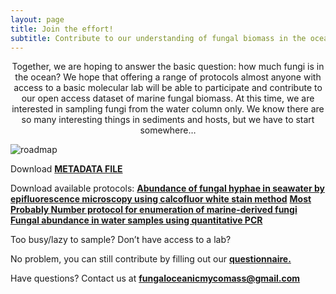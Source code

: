 ```yaml
---
layout: page
title: Join the effort!
subtitle: Contribute to our understanding of fungal biomass in the ocean
---
```



<p align="center">
Together, we are hoping to answer the basic question: how much fungi is in the ocean? We hope that offering a range of protocols almost anyone with access to a basic molecular lab will be able to participate and contribute to our open access dataset of marine fungal biomass. At this time, we are interested in sampling fungi from the water column only.  We know there are so many interesting things in sediments and hosts, but we have to start somewhere…
</p>




<img src="https://FOMO-project.github.io/assets/img/roadmap.jpg" alt="roadmap" />






Download [**METADATA FILE**](https://docs.google.com/spreadsheets/d/1tNFaM1WcGtobfYW6NMHnoxSZ8aAvDh-e/edit?usp=sharing&ouid=110207722181876731396&rtpof=true&sd=true)

Download available protocols:
[**Abundance of fungal hyphae in seawater by epifluorescence microscopy using calcofluor white stain method**](https://drive.google.com/file/d/1wNzlx4NDy6sPkmKPcJEp0qIE2YSe_b6G/view?usp=sharing)
[**Most Probably Number protocol for enumeration of marine-derived fungi**](https://drive.google.com/file/d/1Ju6_9hCRdO3vlh2RBsNtBbpNUikpsh8a/view?usp=sharing)
[**Fungal abundance in water samples using quantitative PCR**](https://drive.google.com/file/d/1cfTI365G1VvMy-3Ef4lvCaQ5Z1T3guV4/view?usp=sharing)



Too busy/lazy to sample?  Don’t have access to a lab?


No problem, you can still contribute by filling out our [**questionnaire.**](https://forms.gle/ELZXXouvrJXhB6ck7)
  
  
Have questions?  Contact us at **fungaloceanicmycomass@gmail.com**


